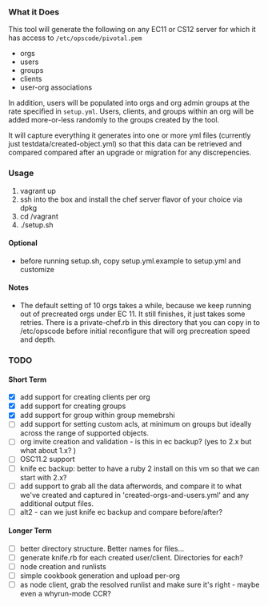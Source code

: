 ### What it Does

This tool will generate the following on any EC11 or CS12 server for which it has access to `/etc/opscode/pivotal.pem`
* orgs
* users
* groups 
* clients
* user-org associations 

In addition, users will be populated into orgs and org admin groups at the rate specified in `setup.yml`.  Users, clients, and groups within an org will be added more-or-less randomly to the groups created by the tool. 

It will capture everything it generates into one or more yml files
(currently just testdata/created-object.yml) so that this data can be 
retrieved and compared compared after an upgrade or migration for any discrepencies.

### Usage

1. vagrant up
2. ssh into the box and install the chef server flavor
   of your choice via dpkg
3. cd /vagrant
4. ./setup.sh

#### Optional

- before running setup.sh, copy setup.yml.example to setup.yml and customize

#### Notes

- The default setting of 10 orgs takes a while, because we keep running
  out of precreated orgs under EC 11.  It still finishes, it just takes
  some retries. There is a private-chef.rb in this directory that you
  can copy in to /etc/opscode before initial reconfigure that will
  org precreation speed and depth.

### TODO 

#### Short Term 
- [x] add support for creating clients per org
- [x] add support for creating groups
- [x] add support for group within group memebrshi
- [ ] add support for setting custom acls, at minimum on groups but
      ideally across the range of supported objects.
- [ ] org invite creation and validation - is this in ec backup? (yes to
      2.x but what about 1.x? )
- [ ] OSC11.2 support
- [ ] knife ec backup: better to have a ruby 2 install on this vm so
      that we can start with 2.x?
- [ ] add support to grab all the data afterwords, and compare it to
      what we've created and captured in 'created-orgs-and-users.yml' and
      any additional output files.
- [ ] alt2 - can we just knife ec backup and compare before/after?

#### Longer Term
- [ ] better directory structure. Better names for files...
- [ ] generate knife.rb for each created user/client. Directories for
  each?
- [ ] node creation and runlists
- [ ] simple cookbook generation and upload per-org
- [ ] as node client, grab the resolved runlist and make sure it's right
      - maybe even a whyrun-mode CCR?
